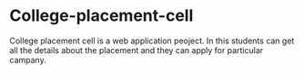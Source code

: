 # College-placement-cell
College placement cell is a web application peoject. In this students can get all the details about the placement and they can apply for particular campany.
